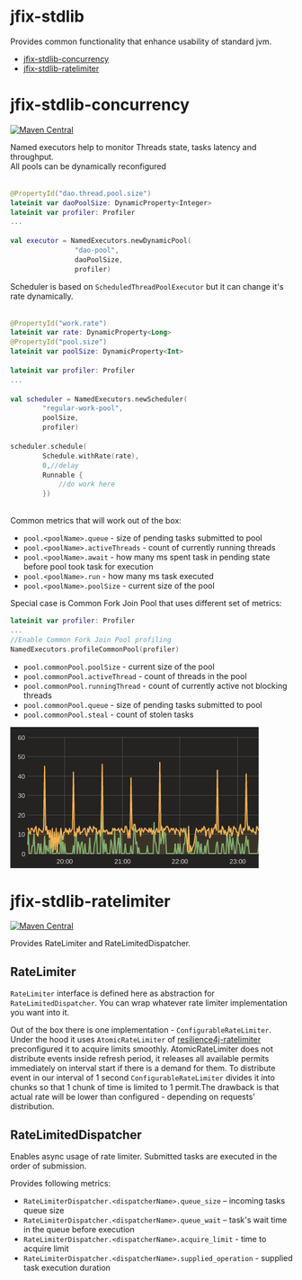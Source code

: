 # jfix-stdlib

Provides common functionality that enhance usability of standard jvm.

* [jfix-stdlib-concurrency](#jfix-stdlib-concurrency)
* [jfix-stdlib-ratelimiter](#jfix-stdlib-ratelimiter)

# jfix-stdlib-concurrency

[![Maven Central](https://img.shields.io/maven-central/v/ru.fix/jfix-stdlib-concurrency.svg)](http://search.maven.org/#search%7Cga%7C1%7Cg%3A%22ru.fix%22)

Named executors help to monitor Threads state, tasks latency and throughput.  
All pools can be dynamically reconfigured  
```kotlin

@PropertyId("dao.thread.pool.size")
lateinit var daoPoolSize: DynamicProperty<Integer>
lateinit var profiler: Profiler
...

val executor = NamedExecutors.newDynamicPool(
                "dao-pool",
                daoPoolSize,
                profiler)
```

Scheduler is based on `ScheduledThreadPoolExecutor` but it can change it's rate dynamically.
```kotlin

@PropertyId("work.rate")
lateinit var rate: DynamicProperty<Long>
@PropertyId("pool.size")
lateinit var poolSize: DynamicProperty<Int>

lateinit var profiler: Profiler
...

val scheduler = NamedExecutors.newScheduler(
        "regular-work-pool",
        poolSize,
        profiler)         
        
scheduler.schedule(
        Schedule.withRate(rate),
        0,//delay
        Runnable {
            //do work here
        })        
               
```
Common metrics that will work out of the box:

* `pool.<poolName>.queue` - size of pending tasks submitted to pool
* `pool.<poolName>.activeThreads` - count of currently running threads
* `pool.<poolName>.await` - how many ms spent task in pending state before pool took task for execution
* `pool.<poolName>.run` - how many ms task executed
* `pool.<poolName>.poolSize` - current size of the pool


Special case is Common Fork Join Pool that uses different set of metrics:
```kotlin
lateinit var profiler: Profiler
...
//Enable Common Fork Join Pool profiling
NamedExecutors.profileCommonPool(profiler)
```

* `pool.commonPool.poolSize` - current size of the pool
* `pool.commonPool.activeThread` - count of threads in the pool
* `pool.commonPool.runningThread` - count of currently active not blocking threads
* `pool.commonPool.queue` - size of pending tasks submitted to pool
* `pool.commonPool.steal` - count of stolen tasks
 
![](docs/pool-metric.png?raw=true)

# jfix-stdlib-ratelimiter

[![Maven Central](https://img.shields.io/maven-central/v/ru.fix/jfix-stdlib-ratelimiter.svg)](http://search.maven.org/#search%7Cga%7C1%7Cg%3A%22ru.fix%22)

Provides RateLimiter and RateLimitedDispatcher.

## RateLimiter

`RateLimiter` interface is defined here as abstraction for `RateLimitedDispatcher`. 
You can wrap whatever rate limiter implementation you want into it.

Out of the box there is one implementation - `ConfigurableRateLimiter`. Under the hood it uses `AtomicRateLimiter` 
of [resilience4j-ratelimiter](https://github.com/resilience4j/resilience4j) preconfigured it to acquire limits smoothly. 
AtomicRateLimiter does not distribute events inside refresh period, it releases all available permits immediately on 
interval start if there is a demand for them. To distribute event in our interval of 1 second `ConfigurableRateLimiter` 
divides it into chunks so that 1 chunk of time is limited to 1 permit.The drawback is that actual rate will be lower 
than configured - depending on requests' distribution. 

## RateLimitedDispatcher

Enables async usage of rate limiter. Submitted tasks are executed in the order of submission.

Provides following metrics:
* `RateLimiterDispatcher.<dispatcherName>.queue_size` – incoming tasks queue size
* `RateLimiterDispatcher.<dispatcherName>.queue_wait` – task's wait time in the queue before execution
* `RateLimiterDispatcher.<dispatcherName>.acquire_limit` - time to acquire limit
* `RateLimiterDispatcher.<dispatcherName>.supplied_operation` - supplied task execution duration 